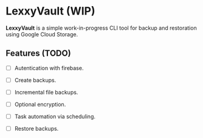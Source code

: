 # LexxyVault (WIP)

**LexxyVault** is a simple work-in-progress CLI tool for backup and restoration using Google Cloud Storage.

## Features (TODO)
- [ ] Autentication with firebase.
- [ ] Create backups.
- [ ] Incremental file backups.
- [ ] Optional encryption.
- [ ] Task automation via scheduling.
- [ ] Restore backups.

